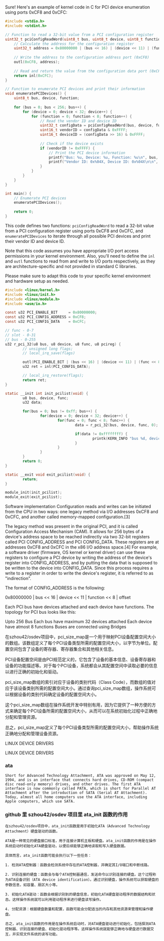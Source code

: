 Sure! Here's an example of kernel code in C for PCI device enumeration using ports 0xCF8 and 0xCFC:

```c
#include <stdio.h>
#include <stdint.h>

// Function to read a 32-bit value from a PCI configuration register
uint32_t pciConfigReadWord(uint8_t bus, uint8_t device, uint8_t function, uint8_t offset) {
    // Calculate the address for the configuration register
    uint32_t address = 0x80000000 | (bus << 16) | (device << 11) | (function << 8) | (offset & 0xFC);
    
    // Write the address to the configuration address port (0xCF8)
    outl(0xCF8, address);
    
    // Read and return the value from the configuration data port (0xCFC)
    return inl(0xCFC);
}

// Function to enumerate PCI devices and print their information
void enumeratePCIDevices() {
    uint8_t bus, device, function;
    
    for (bus = 0; bus < 256; bus++) {
        for (device = 0; device < 32; device++) {
            for (function = 0; function < 8; function++) {
                // Read the vendor ID and device ID
                uint32_t configData = pciConfigReadWord(bus, device, function, 0x00);
                uint16_t vendorID = configData & 0xFFFF;
                uint16_t deviceID = (configData >> 16) & 0xFFFF;
                
                // Check if the device exists
                if (vendorID != 0xFFFF) {
                    // Print the PCI device information
                    printf("Bus: %u, Device: %u, Function: %u\n", bus, device, function);
                    printf("Vendor ID: 0x%04X, Device ID: 0x%04X\n\n", vendorID, deviceID);
                }
            }
        }
    }
}

int main() {
    // Enumerate PCI devices
    enumeratePCIDevices();
    
    return 0;
}
```

This code defines two functions: `pciConfigReadWord` to read a 32-bit value from a PCI configuration register using ports 0xCF8 and 0xCFC, and `enumeratePCIDevices` to iterate through all possible PCI devices and print their vendor ID and device ID.

Note that this code assumes you have appropriate I/O port access permissions in your kernel environment. Also, you'll need to define the `inl` and `outl` functions to read from and write to I/O ports respectively, as they are architecture-specific and not provided in standard C libraries.

Please make sure to adapt this code to your specific kernel environment and hardware setup as needed.


```c
#include <linux/kernel.h>
#include <linux/init.h>
#include <linux/module.h>
#include <asm/io.h>

const u32 PCI_ENABLE_BIT     = 0x80000000;
const u32 PCI_CONFIG_ADDRESS = 0xCF8;
const u32 PCI_CONFIG_DATA    = 0xCFC;

// func - 0-7
// slot - 0-31
// bus - 0-255
u32 r_pci_32(u8 bus, u8 device, u8 func, u8 pcireg) {
        // unsigned long flags;
        // local_irq_save(flags)

        outl(PCI_ENABLE_BIT | (bus << 16) | (device << 11) | (func << 8) | (pcireg << 2), PCI_CONFIG_ADDRESS);
        u32 ret = inl(PCI_CONFIG_DATA);

        // local_irq_restore(flags);
        return ret;
}

static __init int init_pcilist(void) {
        u8 bus, device, func;
        u32 data;

        for(bus = 0; bus != 0xff; bus++) {
                for(device = 0; device < 32; device++) {
                        for(func = 0; func < 8; func++) {
                                data = r_pci_32(bus, device, func, 0);

                                if(data != 0xffffffff) {
                                        printk(KERN_INFO "bus %d, device %d, func %d: vendor=0x%08x\n", bus, device, func, data);
                                }
                        }
                }
        }
        return 0;
}

static __exit void exit_pcilist(void) {
        return;
}

module_init(init_pcilist);
module_exit(exit_pcilist);
```



Software implementation
Configuration reads and writes can be initiated from the CPU in two ways: one legacy method via I/O addresses 0xCF8 and 0xCFC, and another called memory-mapped configuration.[3]

The legacy method was present in the original PCI, and it is called Configuration Access Mechanism (CAM). It allows for 256 bytes of a device's address space to be reached indirectly via two 32-bit registers called PCI CONFIG_ADDRESS and PCI CONFIG_DATA. These registers are at addresses 0xCF8 and 0xCFC in the x86 I/O address space.[4] For example, a software driver (firmware, OS kernel or kernel driver) can use these registers to configure a PCI device by writing the address of the device's register into CONFIG_ADDRESS, and by putting the data that is supposed to be written to the device into CONFIG_DATA. Since this process requires a write to a register in order to write the device's register, it is referred to as "indirection".

The format of CONFIG_ADDRESS is the following:

0x80000000 | bus << 16 | device << 11 | function <<  8 | offset




Each PCI bus have devices attached and each device have functions. The topology for PCI bus looks like this:

Upto 256 Bus
Each bus have maximum 32 devices attached
Each device have atmost 8 functions
Buses are connected using Bridges


在szhou42/osdev项目中，pci_size_map是一个用于映射PCI设备配置空间大小的数组。该数组定义了每个PCI设备类型所需的配置空间大小，以字节为单位。配置空间包含了设备的寄存器、寄存器集合和其他相关信息。

PCI设备配置空间是由PCI规范定义的，它包含了设备的基本信息、设备寄存器和设备的功能描述等。对于每个PCI设备，系统都会从其配置空间中读取必要的信息以进行正确的初始化和驱动。

pci_size_map数组的索引对应于设备的类别代码（Class Code），而数组的值对应于该设备类别所需的配置空间大小。通过查询pci_size_map数组，操作系统可以根据设备的类别代码确定设备的配置空间大小。

这个pci_size_map数组在操作系统开发中特别有用，因为它提供了一种方便的方式来确定每个PCI设备所需的配置空间大小，从而可以在系统初始化过程中正确地分配和管理资源。

总之，pci_size_map定义了每个PCI设备类型所需的配置空间大小，帮助操作系统正确地分配和管理设备资源。



LINUX DEVICE DRIVERS

LINUX
DEVICE
DRIVERS


### ata 
```
Short for Advanced Technology Attachment, ATA was approved on May 12, 1994, and is an interface that connects hard drives, CD-ROM (compact disc read-only memory) drives, and other drives. The first ATA interface is now commonly called PATA, which is short for Parallel AT Attachment after the introduction of SATA (Serial AT Attachment). Today, almost all home computers use the ATA interface, including Apple computers, which use SATA.
```


### github 里 szhou42/osdev 项目里 ata_init 函数的作用
```
在szhou42/osdev项目中，ata_init函数是用于初始化ATA（Advanced Technology Attachment）硬盘驱动的函数。

ATA是一种常见的硬盘接口标准，用于连接计算机主板和硬盘。ata_init函数的作用是在操作系统启动时初始化ATA硬盘驱动，以便后续能够正确地读取和写入硬盘数据。

具体而言，ata_init函数可能会执行以下一些任务：

1. 检测ATA控制器：函数会检测系统中存在的ATA控制器，并确定其I/O端口和中断线路。

2. 识别连接的硬盘：函数会与每个ATA控制器通信，发送命令以识别连接的硬盘。这个过程称为ATA设备识别（ATA device identification）。通过识别硬盘，操作系统可以获取硬盘的参数信息，如容量、扇区大小等。

3. 初始化ATA驱动：函数会根据识别到的硬盘信息，初始化ATA硬盘驱动程序的数据结构和状态。这样操作系统就可以利用驱动程序来进行硬盘读写操作。

4. 分配资源：根据硬盘数量和配置，函数可能会分配适当的内存和其他资源来管理和操作硬盘。

总之，ata_init函数的作用是在操作系统启动时，对ATA硬盘驱动进行初始化，包括探测ATA控制器、识别连接的硬盘、初始化驱动程序等。这样操作系统就能够正确地与硬盘进行数据交互，并实现文件系统的读写功能。
```
